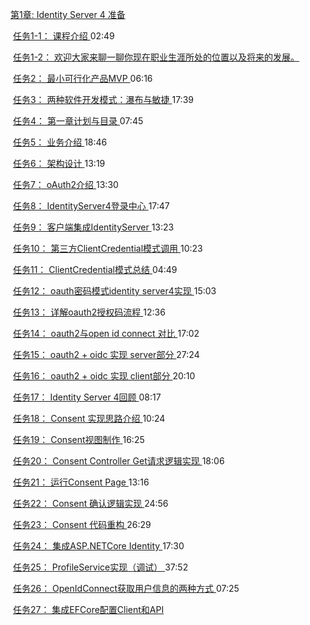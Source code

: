 [第1章: Identity Server 4 准备](javascript:)                    

​                                                           [                 任务1-1： 课程介绍               ](http://video.jessetalk.cn/course/5/task/51/show)                                      02:49                                      

​                                                           [                 任务1-2： 欢迎大家来聊一聊你现在职业生涯所处的位置以及将来的发展。               ](http://video.jessetalk.cn/course/5/task/52/show)                                                                            

​                                                           [                 任务2： 最小可行化产品MVP               ](http://video.jessetalk.cn/course/5/task/53/show)                                      06:16                                      

​                                                           [                 任务3： 两种软件开发模式：瀑布与敏捷               ](http://video.jessetalk.cn/course/5/task/54/show)                                      17:39                                      

​                                                           [                 任务4： 第一章计划与目录               ](http://video.jessetalk.cn/course/5/task/55/show)                                      07:45                                      

​                                                           [                 任务5： 业务介绍               ](http://video.jessetalk.cn/course/5/task/56/show)                                      18:46                                      

​                                                           [                 任务6： 架构设计               ](http://video.jessetalk.cn/course/5/task/58/show)                                      13:19                                      

​                                                           [                 任务7： oAuth2介绍               ](http://video.jessetalk.cn/course/5/task/59/show)                                      13:30                                      

​                                                           [                 任务8： IdentityServer4登录中心               ](http://video.jessetalk.cn/course/5/task/60/show)                                      17:47                                      

​                                                           [                 任务9： 客户端集成IdentityServer               ](http://video.jessetalk.cn/course/5/task/61/show)                                      13:23                                      

​                                                           [                 任务10： 第三方ClientCredential模式调用               ](http://video.jessetalk.cn/course/5/task/81/show)                                      10:23                                      

​                                                           [                 任务11： ClientCredential模式总结               ](http://video.jessetalk.cn/course/5/task/62/show)                                      04:49                                      

​                                                           [                 任务12： oauth密码模式identity server4实现               ](http://video.jessetalk.cn/course/5/task/64/show)                                      15:03                                      

​                                                           [                 任务13： 详解oauth2授权码流程               ](http://video.jessetalk.cn/course/5/task/65/show)                                      12:36                                      

​                                                           [                 任务14： oauth2与open id connect 对比               ](http://video.jessetalk.cn/course/5/task/66/show)                                      17:02                                      

​                                                           [                 任务15： oauth2 + oidc 实现 server部分               ](http://video.jessetalk.cn/course/5/task/68/show)                                      27:24                                      

​                                                           [                 任务16： oauth2 + oidc 实现 client部分               ](http://video.jessetalk.cn/course/5/task/67/show)                                      20:10                                      

​                                                           [                 任务17： Identity Server 4回顾               ](http://video.jessetalk.cn/course/5/task/70/show)                                      08:17                                      

​                                                           [                 任务18： Consent 实现思路介绍               ](http://video.jessetalk.cn/course/5/task/71/show)                                      10:24                                      

​                                                           [                 任务19： Consent视图制作               ](http://video.jessetalk.cn/course/5/task/72/show)                                      16:25                                      

​                                                           [                 任务20： Consent Controller Get请求逻辑实现               ](http://video.jessetalk.cn/course/5/task/73/show)                                      18:06                                      

​                                                           [                 任务21： 运行Consent Page               ](http://video.jessetalk.cn/course/5/task/74/show)                                      13:16                                      

​                                                           [                 任务22： Consent 确认逻辑实现               ](http://video.jessetalk.cn/course/5/task/75/show)                                      24:56                                      

​                                                           [                 任务23： Consent 代码重构               ](http://video.jessetalk.cn/course/5/task/76/show)                                      26:29                                      

​                                                           [                 任务24： 集成ASP.NETCore Identity               ](http://video.jessetalk.cn/course/5/task/77/show)                                      17:30                                      

​                                                           [                 任务25： ProfileService实现（调试）               ](http://video.jessetalk.cn/course/5/task/78/show)                                      37:52                                      

​                                                           [                 任务26： OpenIdConnect获取用户信息的两种方式               ](http://video.jessetalk.cn/course/5/task/80/show)                                      07:25                                      

​                                                           [                 任务27： 集成EFCore配置Client和API               ](http://video.jessetalk.cn/course/5/task/79/show)